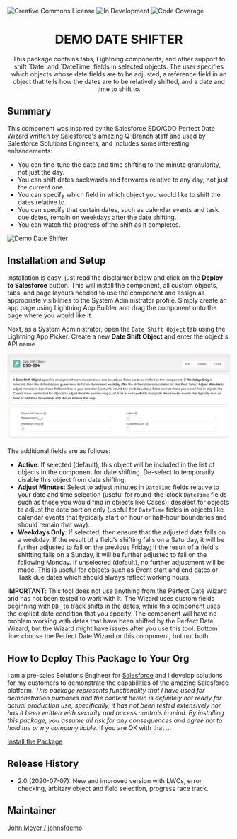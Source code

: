 ![Creative Commons License](https://img.shields.io/badge/license-Creative%20Commons-success) ![In Development](https://img.shields.io/badge/status-In%20Development-yellow) ![Code Coverage](https://img.shields.io/badge/code%20coverage-93%25-green)


<h1 align="center">DEMO DATE SHIFTER</h1>
<p align="center">
This package contains tabs, Lightning components, and other support to shift `Date` and `DateTime` fields in selected objects. The user specifies which objects whose date fields are to be adjusted, a reference field in an object that tells how the dates are to be relatively shifted, and a date and time to shift to.
</p>

## Summary

This component was inspired by the Salesforce SDO/CDO Perfect Date Wizard written by Salesforce's amazing Q-Branch staff and used by Salesforce Solutions Engineers, and includes some interesting enhancements:

- You can fine-tune the date and time shifting to the minute granularity, not just the day.
- You can shift dates backwards and forwards relative to any day, not just the current one.
- You can specify which field in which object you would like to shift the dates relative to.
- You can specify that certain dates, such as calendar events and task due dates, remain on weekdays after the date shifting.
- You can watch the progress of the shift as it completes.

![Demo Date Shifter](/images/DemoDateShifter.gif)

## Installation and Setup

Installation is easy: just read the disclaimer below and click on the **Deploy to Salesforce** button. This will install the component, all custom objects, tabs, and page layouts needed to use the component and assign all appropriate visibilities to the System Administrator profile. Simply create an app page using Lightning App Builder and drag the component onto the page where you would like it.

Next, as a System Administrator, open the `Date Shift Object` tab using the Lightning App Picker. Create a new **Date Shift Object** and enter the object's API name.

![Date Shift Object](/images/DateShiftObject.png)

The additional fields are as follows:

- **Active**: If selected (default), this object will be included in the list of objects in the component for date shifting. De-select to temporarily disable this object from date shifting.
- **Adjust Minutes**: Select to adjust minutes in `DateTime` fields relative to your date and time selection (useful for round-the-clock `DateTime` fields such as those you would find in objects like Cases); deselect for objects to adjust the date portion only (useful for `DateTime` fields in objects like calendar events that typically start on hour or half-hour boundaries and should remain that way).
- **Weekdays Only**: If selected, then ensure that the adjusted date falls on a weekday. If the result of a field's shifting falls on a Saturday, it will be further adjusted to fall on the previous Friday; if the result of a field's shitfting falls on a Sunday, it will be further adjusted to fall on the following Monday. If unselected (default), no further adjustment will be made. This is useful for objects such as Event start and end dates or Task due dates which should always reflect working hours.

**IMPORTANT**: This tool does not use anything from the Perfect Date Wizard and has not been tested to work with it. The Wizard uses custom fields beginning with `DB_` to track shifts in the dates, while this component uses the explicit date condition that you specify. The component will have no problem working with dates that have been shifted by the Perfect Date Wizard, but the Wizard might have issues after you use this tool. Bottom line: choose the Perfect Date Wizard or this component, but not both.

## How to Deploy This Package to Your Org

I am a pre-sales Solutions Engineer for [Salesforce](https://www.salesforce.com) and I develop solutions for my customers to demonstrate the capabilities of the amazing Salesforce platform. *This package represents functionality that I have used for demonstration purposes  and the content herein is definitely not ready for actual production use; specifically, it has not been tested extensively nor has it been written with security and access controls in mind. By installing this package, you assume all risk for any consequences and agree not to hold me or my company liable.*  If you are OK with that ...

[Install the Package](https://login.salesforce.com/packaging/installPackage.apexp?p0=04t2E000003oboDQAQ)

## Release History

- 2.0 (2020-07-07): New and improved version with LWCs, error checking, arbitary object and field selection, progress race track.

## Maintainer

[John Meyer / johnsfdemo](https://github.com/johnsfdemo)
